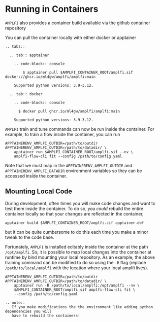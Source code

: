 Running in Containers
=====================
`AMPLFI` also provides a container build available via the github container repository

You can pull the container locally with either docker or apptainer

```{eval-rst}
.. tabs::

  .. tab:: apptainer

    .. code-block:: console

        $ apptainer pull $AMPLFI_CONTAINER_ROOT/amplfi.sif docker://ghcr.io/ml4gw/amplfi/amplfi:main

    Supported python versions: 3.9-3.12.

  .. tab:: docker

    .. code-block:: console

      $ docker pull ghcr.io/ml4gw/amplfi/amplfi:main

    Supported python versions: 3.9-3.12.
```

`AMPLFI` train and tune commands can now be run inside the container. For example, 
to train a flow inside the container, you can run 

```console
APPTAINERENV_AMPLFI_OUTDIR=/path/to/outdir APPTAINERENV_AMPLFI_OUTDIR=/path/to/datadir/ \
    apptainer run $AMPLFI_CONTAINER_ROOT/amplfi.sif --nv \ 
    amplfi-flow-cli fit --config /path/to/config.yaml
```

Note that we must map in the `APPTAINERENV_AMPLFI_OUTDIR` and `APPTAINERENV_AMPLFI_DATADIR` environment variables
so they can be accessed inside the container.


## Mounting Local Code
During development, often times you will make code changes and want to test them inside the container.
To do so, you *could* rebuild the entire container locally so that your changes are reflected in the container,

```
apptainer build $AMPLFI_CONTAINER_ROOT/amplfi.sif apptainer.def
```

but it can be quite cumbersome to do this each time you make a minor tweak to the code base.

Fortunately, `AMPLFI` is installed editably inside the container at the path `/opt/amplfi`. So,
it is possible to map local changes into the container at runtime by bind mounting your local repository. As an example, the above training command can be modified to do so using the `-B` flag (replace `/path/to/local/amplfi` with the location where your local amplfi lives).

```console 
APPTAINERENV_AMPLFI_OUTDIR=/path/to/outdir APPTAINERENV_AMPLFI_OUTDIR=/path/to/datadir/ \
    apptainer run -B /path/to/local/amplfi:/opt/amplfi --nv \
    $AMPLFI_CONTAINER_ROOT/amplfi.sif amplfi-flow-cli fit \
    --config /path/to/config.yaml
```

```{eval-rst}
.. note::
   If you make modifications the the environment like adding python dependencies you will
   have to rebuild the containers!
```
